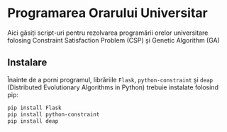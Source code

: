# Programarea Orarului Universitar

Aici găsiți script-uri pentru rezolvarea programării orelor universitare folosing Constraint Satisfaction Problem (CSP) și Genetic Algorithm (GA)

## Instalare

Înainte de a porni programul, librăriile `Flask`, `python-constraint` și `deap` (Distributed Evolutionary Algorithms in Python) trebuie instalate folosind pip:

```bash
pip install Flask
pip install python-constraint
pip install deap
```